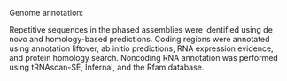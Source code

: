 Genome annotation:

Repetitive sequences in the phased assemblies were identified using de novo and homology-based predictions. Coding regions were annotated using annotation liftover, ab initio predictions, RNA expression evidence, and protein homology search. Noncoding RNA annotation was performed using tRNAscan-SE, Infernal, and the Rfam database.

